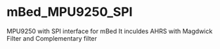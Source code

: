 # mBed_MPU9250_SPI
MPU9250 with SPI interface for mBed
It inculdes AHRS with Magdwick Filter and Complementary filter
